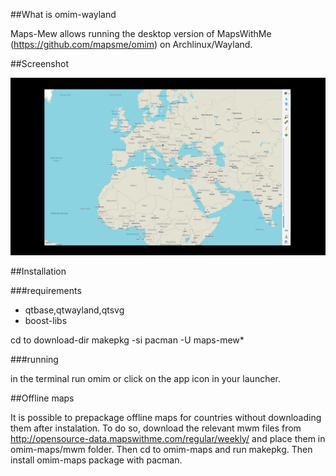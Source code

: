 ##What is omim-wayland

Maps-Mew allows running the desktop version of MapsWithMe (https://github.com/mapsme/omim) on Archlinux/Wayland.

##Screenshot

![screenshot](https://raw.githubusercontent.com/varmd/maps-mew/master/screenshot.png "Screenshot")

##Installation

###requirements

 * qtbase,qtwayland,qtsvg
 * boost-libs
 
 cd to download-dir
 makepkg -si
 pacman -U maps-mew*
 
###running

in the terminal run omim
or click on the app icon in your launcher.

##Offline maps

It is possible to prepackage offline maps for countries without downloading them after instalation. To do so, download the relevant mwm files from http://opensource-data.mapswithme.com/regular/weekly/ and place them in omim-maps/mwm folder. Then cd to omim-maps and run makepkg. Then install omim-maps package with pacman.